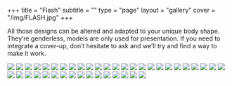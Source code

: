 +++
title = "Flash"
subtitle = ""
type = "page"
layout = "gallery"
cover = "/img/FLASH.jpg"
+++

All those designs can be altered and adapted to your unique body shape. 
They’re genderless, models are only used for presentation.
If you need to integrate a cover-up, don’t hesitate to ask and we’ll try and find a way to make it work.


<div class="gallery">
    <img src="/img/flash/5F4DDDE8-3FF9-4C3F-8676-F3D4BA0486B6.jpg"/>
    <img src="/img/flash/C5179E01-682A-4642-9F21-5BCD51BD8ECC.jpg"/>
    <img src="/img/flash/Illustration_sans_titre.jpg"/>
    <img src="/img/flash/IMG_2622.JPG"/>
    <img src="/img/flash/IMG_2623.JPG"/>
    <img src="/img/flash/IMG_2624.JPG"/>
    <img src="/img/flash/IMG_2706.JPG"/>
    <img src="/img/flash/IMG_2707.JPG"/>
    <img src="/img/flash/IMG_2784.JPG"/>
    <img src="/img/flash/IMG_2789.JPG"/>
    <img src="/img/flash/IMG_2924.JPG"/>
    <img src="/img/flash/IMG_2925.JPG"/>
    <img src="/img/flash/IMG_2945.JPG"/>
    <img src="/img/flash/IMG_2982.JPG"/>
    <img src="/img/flash/IMG_2983.JPG"/>
    <img src="/img/flash/IMG_2986.JPG"/>
    <img src="/img/flash/IMG_3030.JPG"/>
    <img src="/img/flash/IMG_3106.JPG"/>
    <img src="/img/flash/IMG_3116.JPG"/>
    <img src="/img/flash/IMG_3173.JPG"/>
    <img src="/img/flash/IMG_3201.JPG"/>
    <img src="/img/flash/IMG_3222.JPG"/>
    <img src="/img/flash/IMG_3223.JPG"/>
    <img src="/img/flash/IMG_3244.JPG"/>
    <img src="/img/flash/IMG_3246.JPG"/>
    <img src="/img/flash/IMG_3247.JPG"/>
    <img src="/img/flash/IMG_3323.JPG"/>
    <img src="/img/flash/IMG_3324.JPG"/>
    <img src="/img/flash/IMG_3325.JPG"/>
    <img src="/img/flash/IMG_3368.JPG"/>
    <img src="/img/flash/IMG_3369.JPG"/>
    <img src="/img/flash/IMG_3371.JPG"/>
    <img src="/img/flash/IMG_3372.JPG"/>
    <img src="/img/flash/IMG_3427.JPG"/>
    <img src="/img/flash/IMG_3644.JPG"/>
    <img src="/img/flash/IMG_3661.JPG"/>
    <img src="/img/flash/IMG_3662.JPG"/>
    <img src="/img/flash/IMG_4646.JPG"/>
    <img src="/img/flash/IMG_4650.JPG"/>
    <img src="/img/flash/IMG_5115.JPG"/>
    <img src="/img/flash/IMG_5117.JPG"/>
</div>